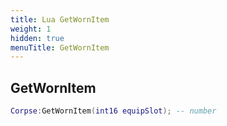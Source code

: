 ```yaml
---
title: Lua GetWornItem
weight: 1
hidden: true
menuTitle: GetWornItem
---
```

## GetWornItem
```lua
Corpse:GetWornItem(int16 equipSlot); -- number
```